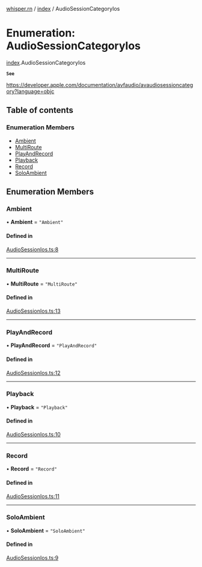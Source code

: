 [whisper.rn](../README.md) / [index](../modules/index.md) / AudioSessionCategoryIos

# Enumeration: AudioSessionCategoryIos

[index](../modules/index.md).AudioSessionCategoryIos

**`See`**

https://developer.apple.com/documentation/avfaudio/avaudiosessioncategory?language=objc

## Table of contents

### Enumeration Members

- [Ambient](index.AudioSessionCategoryIos.md#ambient)
- [MultiRoute](index.AudioSessionCategoryIos.md#multiroute)
- [PlayAndRecord](index.AudioSessionCategoryIos.md#playandrecord)
- [Playback](index.AudioSessionCategoryIos.md#playback)
- [Record](index.AudioSessionCategoryIos.md#record)
- [SoloAmbient](index.AudioSessionCategoryIos.md#soloambient)

## Enumeration Members

### Ambient

• **Ambient** = ``"Ambient"``

#### Defined in

[AudioSessionIos.ts:8](https://github.com/mybigday/whisper.rn/blob/16b3c27/src/AudioSessionIos.ts#L8)

___

### MultiRoute

• **MultiRoute** = ``"MultiRoute"``

#### Defined in

[AudioSessionIos.ts:13](https://github.com/mybigday/whisper.rn/blob/16b3c27/src/AudioSessionIos.ts#L13)

___

### PlayAndRecord

• **PlayAndRecord** = ``"PlayAndRecord"``

#### Defined in

[AudioSessionIos.ts:12](https://github.com/mybigday/whisper.rn/blob/16b3c27/src/AudioSessionIos.ts#L12)

___

### Playback

• **Playback** = ``"Playback"``

#### Defined in

[AudioSessionIos.ts:10](https://github.com/mybigday/whisper.rn/blob/16b3c27/src/AudioSessionIos.ts#L10)

___

### Record

• **Record** = ``"Record"``

#### Defined in

[AudioSessionIos.ts:11](https://github.com/mybigday/whisper.rn/blob/16b3c27/src/AudioSessionIos.ts#L11)

___

### SoloAmbient

• **SoloAmbient** = ``"SoloAmbient"``

#### Defined in

[AudioSessionIos.ts:9](https://github.com/mybigday/whisper.rn/blob/16b3c27/src/AudioSessionIos.ts#L9)
